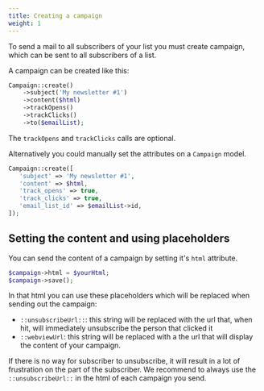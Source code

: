 ```yaml
---
title: Creating a campaign
weight: 1
---
```


To send a mail to all subscribers of your list you must create campaign, which can be sent to all subscribers of a list.

A campaign can be created like this:

```php
Campaign::create()
    ->subject('My newsletter #1') 
    ->content($html)
    ->trackOpens()
    ->trackClicks()
    ->to($emailList);
```

The `trackOpens` and `trackClicks` calls are optional.

Alternatively you could manually set the attributes on a `Campaign` model.

```php
Campaign::create([
   'subject' => 'My newsletter #1',
   'content' => $html,
   'track_opens' => true,
   'track_clicks' => true,
   'email_list_id' => $emailList->id,
]);
```

## Setting the content and using placeholders

You can send the content of a campaign by setting it's `html` attribute.

```php
$campaign->html = $yourHtml;
$campaign->save();
```

In that html you can use these placeholders which will be replaced when sending out the campaign:

- `::unsubscribeUrl::`: this string will be replaced with the url that, when hit, will immediately unsubscribe the person that clicked it
- `::webviewUrl`: this string will be replaced with a the url that will display the content of your campaign.

If there is no way for subscriber to unsubscribe, it will result in a lot of frustration on the part of the subscriber. We recommend to always use the `::unsubscribeUrl::` in the html of each campaign you send.
